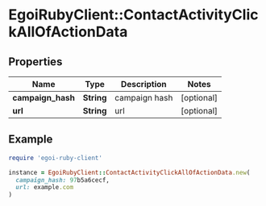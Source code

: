 # EgoiRubyClient::ContactActivityClickAllOfActionData

## Properties

| Name | Type | Description | Notes |
| ---- | ---- | ----------- | ----- |
| **campaign_hash** | **String** | campaign hash | [optional] |
| **url** | **String** | url | [optional] |

## Example

```ruby
require 'egoi-ruby-client'

instance = EgoiRubyClient::ContactActivityClickAllOfActionData.new(
  campaign_hash: 97b5a6cecf,
  url: example.com
)
```

